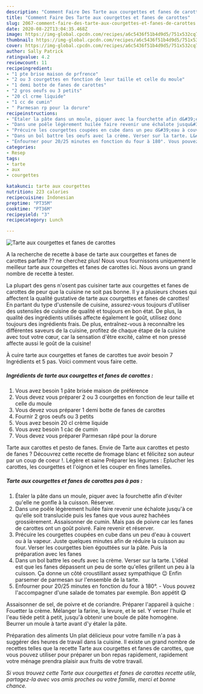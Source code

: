 ```yaml
---
description: "Comment Faire Des Tarte aux courgettes et fanes de carottes"
title: "Comment Faire Des Tarte aux courgettes et fanes de carottes"
slug: 2067-comment-faire-des-tarte-aux-courgettes-et-fanes-de-carottes
date: 2020-08-22T13:04:35.468Z
image: https://img-global.cpcdn.com/recipes/a6c5436f51b4d9d5/751x532cq70/tarte-aux-courgettes-et-fanes-de-carottes-photo-principale-de-la-recette.jpg
thumbnail: https://img-global.cpcdn.com/recipes/a6c5436f51b4d9d5/751x532cq70/tarte-aux-courgettes-et-fanes-de-carottes-photo-principale-de-la-recette.jpg
cover: https://img-global.cpcdn.com/recipes/a6c5436f51b4d9d5/751x532cq70/tarte-aux-courgettes-et-fanes-de-carottes-photo-principale-de-la-recette.jpg
author: Sally Patrick
ratingvalue: 4.2
reviewcount: 11
recipeingredient:
- "1 pte brise maison de prfrence"
- "2 ou 3 courgettes en fonction de leur taille et celle du moule"
- "1 demi botte de fanes de carottes"
- "2 gros oeufs ou 3 petits"
- "20 cl crme liquide"
- "1 cc de cumin"
- " Parmesan rp pour la dorure"
recipeinstructions:
- "Étaler la pâte dans un moule, piquer avec la fourchette afin d&#39;éviter qu&#39;elle ne gonfle à la cuisson. Réserver."
- "Dans une poêle légèrement huilée faire revenir une échalote jusqu&#39;à ce qu&#39;elle soit translucide puis les fanes que vous aurez hachées grossièrement. Assaisonner de cumin. Mais pas de poivre car les fanes de carottes ont un goût poivré. Faire revenir et réserver."
- "Précuire les courgettes coupées en cube dans un peu d&#39;eau à couvert ou à la vapeur. Juste quelques minutes afin de réduire la cuisson au four. Verser les courgettes bien égouttées sur la pâte. Puis la préparation avec les fanes"
- "Dans un bol battre les oeufs avec la crème. Verser sur la tarte. L&#39;idéal est que les fanes dépassent un peu de sorte qu&#39;elles grillent un peu à la cuisson. Ça donne un côté croustillant assez sympathique 😉 Enfin parsemer de parmesan sur l&#39;ensemble de la tarte."
- "Enfourner pour 20/25 minutes en fonction du four à 180°. Vous pouvez l&#39;accompagner d&#39;une salade de tomates par exemple. Bon appétit 😋"
categories:
- Resep
tags:
- tarte
- aux
- courgettes

katakunci: tarte aux courgettes 
nutrition: 223 calories
recipecuisine: Indonesian
preptime: "PT35M"
cooktime: "PT36M"
recipeyield: "3"
recipecategory: Lunch

---
```



![Tarte aux courgettes et fanes de carottes](https://img-global.cpcdn.com/recipes/a6c5436f51b4d9d5/751x532cq70/tarte-aux-courgettes-et-fanes-de-carottes-photo-principale-de-la-recette.jpg)

A la recherche de recette à base de tarte aux courgettes et fanes de carottes parfaite ?? ne cherchez plus! Nous vous fournissons uniquement le meilleur tarte aux courgettes et fanes de carottes ici. Nous avons un grand nombre de recette à tester.

La plupart des gens n'osent pas cuisiner tarte aux courgettes et fanes de carottes de peur que la cuisine ne soit pas bonne. Il y a plusieurs choses qui affectent la qualité gustative de tarte aux courgettes et fanes de carottes! En partant du type d'ustensile de cuisine, assurez-vous toujours d'utiliser des ustensiles de cuisine de qualité et toujours en bon état. De plus, la qualité des ingrédients utilisés affecte également le goût, utilisez donc toujours des ingrédients frais. De plus, entraînez-vous à reconnaître les différentes saveurs de la cuisine, profitez de chaque étape de la cuisine avec tout votre cœur, car la sensation d'être excité, calme et non pressé affecte aussi le goût de la cuisine!

<!--inarticleads1-->

À cuire tarte aux courgettes et fanes de carottes tue avoir besoin 7 Ingrédients et 5 pas. Voici comment vous faire cette.

##### Ingrédients de tarte aux courgettes et fanes de carottes :

1. Vous avez besoin 1 pâte brisée maison de préférence
1. Vous devez vous préparer 2 ou 3 courgettes en fonction de leur taille et celle du moule
1. Vous devez vous préparer 1 demi botte de fanes de carottes
1. Fournir 2 gros oeufs ou 3 petits
1. Vous avez besoin 20 cl crème liquide
1. Vous avez besoin 1 càc de cumin
1. Vous devez vous préparer  Parmesan râpé pour la dorure


Tarte aux carottes et pesto de fanes. Envie de Tarte aux carottes et pesto de fanes ? Découvrez cette recette de fromage blanc et félicitez son auteur par un coup de coeur !. Légère et saine Préparer les légumes : Eplucher les carottes, les courgettes et l&#39;oignon et les couper en fines lamelles. 

<!--inarticleads2-->

##### Tarte aux courgettes et fanes de carottes pas à pas :

1. Étaler la pâte dans un moule, piquer avec la fourchette afin d&#39;éviter qu&#39;elle ne gonfle à la cuisson. Réserver.
1. Dans une poêle légèrement huilée faire revenir une échalote jusqu&#39;à ce qu&#39;elle soit translucide puis les fanes que vous aurez hachées grossièrement. Assaisonner de cumin. Mais pas de poivre car les fanes de carottes ont un goût poivré. Faire revenir et réserver.
1. Précuire les courgettes coupées en cube dans un peu d&#39;eau à couvert ou à la vapeur. Juste quelques minutes afin de réduire la cuisson au four. Verser les courgettes bien égouttées sur la pâte. Puis la préparation avec les fanes
1. Dans un bol battre les oeufs avec la crème. Verser sur la tarte. L&#39;idéal est que les fanes dépassent un peu de sorte qu&#39;elles grillent un peu à la cuisson. Ça donne un côté croustillant assez sympathique 😉 Enfin parsemer de parmesan sur l&#39;ensemble de la tarte.
1. Enfourner pour 20/25 minutes en fonction du four à 180°. - Vous pouvez l&#39;accompagner d&#39;une salade de tomates par exemple. Bon appétit 😋


Assaisonner de sel, de poivre et de coriandre. Préparer l&#39;appareil à quiche : Fouetter la crème. Mélanger la farine, la levure, et le sel. Y verser l&#39;huile et l&#39;eau tiède petit à petit, jusqu&#39;à obtenir une boule de pâte homogène. Beurrer un moule à tarte avant d&#39;y étaler la pâte. 

<!--inarticleads1-->

<p>
Préparation des aliments Un plat délicieux pour votre famille n'a pas à suggérer des heures de travail dans la cuisine. Il existe un grand nombre de recettes telles que la recette Tarte aux courgettes et fanes de carottes, que vous pouvez utiliser pour préparer un bon repas rapidement, rapidement votre ménage prendra plaisir aux fruits de votre travail.
</p>

<p>
<i>Si vous trouvez cette Tarte aux courgettes et fanes de carottes recette utile, partagez-la avec vos amis proches ou votre famille, merci et bonne chance.</i>
</p>
